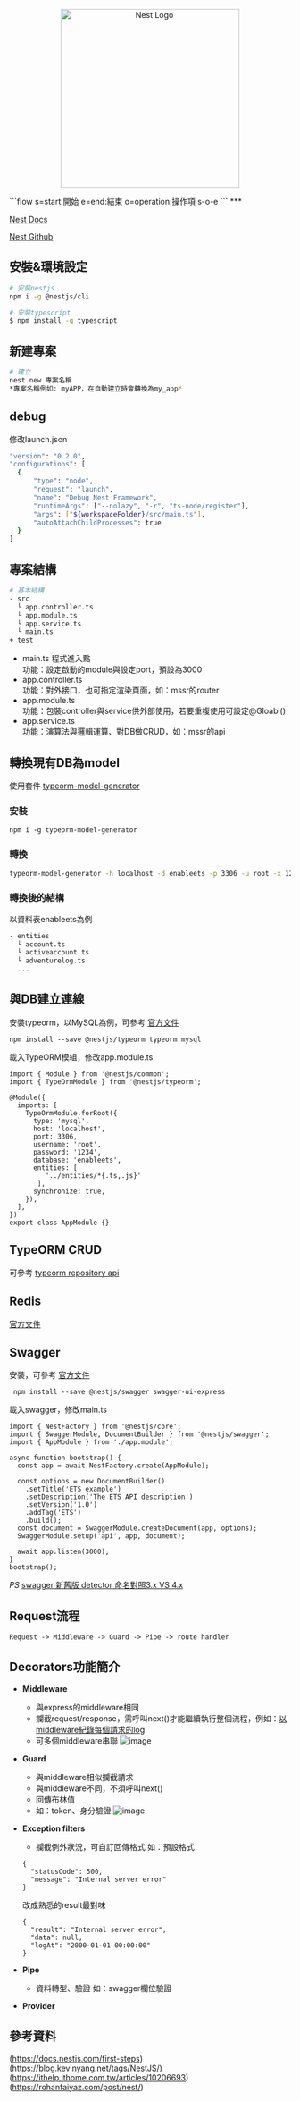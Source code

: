<p align="center">
  <a href="http://nestjs.com/" target="blank"><img src="https://nestjs.com/img/logo_text.svg" width="320" alt="Nest Logo" /></a>
</p>
```flow 
s=start:開始 
e=end:結束 
o=operation:操作項 
s-o-e 
```
***

[Nest Docs](https://docs.nestjs.com/)

[Nest Github](https://github.com/nestjs/nest)

## 安裝&環境設定

```bash
# 安裝nestjs
npm i -g @nestjs/cli

# 安裝typescript
$ npm install -g typescript
```

## 新建專案

```bash
# 建立
nest new 專案名稱
*專案名稱例如: myAPP，在自動建立時會轉換為my_app*
```

## debug
修改launch.json
```bash
"version": "0.2.0",
"configurations": [
  {
      "type": "node",
      "request": "launch",
      "name": "Debug Nest Framework",
      "runtimeArgs": ["--nolazy", "-r", "ts-node/register"],
      "args": ["${workspaceFolder}/src/main.ts"],
      "autoAttachChildProcesses": true
  }
]
```

## 專案結構

```bash
# 基本結構
- src
  └ app.controller.ts
  └ app.module.ts
  └ app.service.ts
  └ main.ts
+ test
```

* main.ts 程式進入點   
  功能：設定啟動的module與設定port，預設為3000
* app.controller.ts   
  功能：對外接口，也可指定渲染頁面，如：mssr的router
* app.module.ts       
  功能：包裝controller與service供外部使用，若要重複使用可設定@Gloabl()
* app.service.ts      
  功能：演算法與邏輯運算、對DB做CRUD，如：mssr的api


## 轉換現有DB為model
使用套件 [typeorm-model-generator](https://www.npmjs.com/package/typeorm-model-generator)

### 安裝
```
npm i -g typeorm-model-generator
```
### 轉換
```bash
typeorm-model-generator -h localhost -d enableets -p 3306 -u root -x 1234 -e mysql -o .
```
### 轉換後的結構
以資料表enableets為例
```bash
- entities
  └ account.ts
  └ activeaccount.ts
  └ adventurelog.ts
  ...
```

## 與DB建立連線
安裝typeorm，以MySQL為例，可參考 [官方文件](https://docs.nestjs.com/techniques/database)
```
npm install --save @nestjs/typeorm typeorm mysql
```
載入TypeORM模組，修改app.module.ts
```
import { Module } from '@nestjs/common';
import { TypeOrmModule } from '@nestjs/typeorm';

@Module({
  imports: [
    TypeOrmModule.forRoot({
      type: 'mysql',
      host: 'localhost',
      port: 3306,
      username: 'root',
      password: '1234',
      database: 'enableets',
      entities: [
         '../entities/*{.ts,.js}'
       ],
      synchronize: true,
    }),
  ],
})
export class AppModule {}
```
## TypeORM CRUD
可參考 [typeorm repository api](https://typeorm.io/#/repository-api/repository-api)

## Redis
[官方文件](https://docs.nestjs.com/microservices/redis)

## Swagger
安裝，可參考 [官方文件](https://docs.nestjs.com/recipes/swagger)
```
 npm install --save @nestjs/swagger swagger-ui-express
```
載入swagger，修改main.ts
```
import { NestFactory } from '@nestjs/core';
import { SwaggerModule, DocumentBuilder } from '@nestjs/swagger';
import { AppModule } from './app.module';

async function bootstrap() {
  const app = await NestFactory.create(AppModule);

  const options = new DocumentBuilder()
    .setTitle('ETS example')
    .setDescription('The ETS API description')
    .setVersion('1.0')
    .addTag('ETS')
    .build();
  const document = SwaggerModule.createDocument(app, options);
  SwaggerModule.setup('api', app, document);

  await app.listen(3000);
}
bootstrap();
```
*PS*
[swagger 新舊版 detector 命名對照3.x VS 4.x](https://docs.nestjs.com/recipes/swagger#migration-to-40)

## Request流程
```
Request -> Middleware -> Guard -> Pipe -> route handler
```

## Decorators功能簡介
* **Middleware**
  - 與express的middleware相同
  - 攔截request/response，需呼叫next()才能繼續執行整個流程，例如：[以middleware紀錄每個請求的log](https://docs.nestjs.com/middleware#functional-middleware)
  - 可多個middleware串聯
  ![image](https://docs.nestjs.com/assets/Middlewares_1.png)
  
* **Guard**
  - 與middleware相似攔截請求
  - 與middleware不同，不須呼叫next()
  - 回傳布林值
  - 如：token、身分驗證
  ![image](https://docs.nestjs.com/assets/Guards_1.png)
  
* **Exception filters**
  - 攔截例外狀況，可自訂回傳格式
  如：預設格式
  ```
  {
    "statusCode": 500,
    "message": "Internal server error"
  }
  ```
  改成熟悉的result最對味
  ```
  {
    "result": "Internal server error",
    "data": null,
    "logAt": "2000-01-01 00:00:00"
  }
  ```
* **Pipe**
  - 資料轉型、驗證
  如：swagger欄位驗證

* **Provider**

## 參考資料
(https://docs.nestjs.com/first-steps)
(https://blog.kevinyang.net/tags/NestJS/)
(https://ithelp.ithome.com.tw/articles/10206693)
(https://rohanfaiyaz.com/post/nest/)

